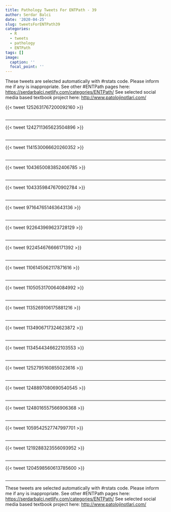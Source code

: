 ```yaml
---
title: Pathology Tweets For ENTPath - 39
author: Serdar Balci
date: '2020-04-25'
slug: tweetsForENTPath39
categories:
  - R
  - tweets
  - pathology
  - ENTPath
tags: []
image:
  caption: ''
  focal_point: ''
---
```



These tweets are selected automatically with #rstats code. Please inform me if any is inappropriate.
See other #ENTPath pages here: https://serdarbalci.netlify.com/categories/ENTPath/ 
See selected social media based textbook project here: http://www.patolojinotlari.com/

{{< tweet 1252631767200092160 >}}
<br>
<br>
<hr>
{{< tweet 1242711365623504896 >}}
<br>
<br>
<hr>
{{< tweet 1141530066620260352 >}}
<br>
<br>
<hr>
{{< tweet 1043650083852406785 >}}
<br>
<br>
<hr>
{{< tweet 1043359847670902784 >}}
<br>
<br>
<hr>
{{< tweet 971647651463643136 >}}
<br>
<br>
<hr>
{{< tweet 922643969623728129 >}}
<br>
<br>
<hr>
{{< tweet 922454676666171392 >}}
<br>
<br>
<hr>
{{< tweet 1106145062117871616 >}}
<br>
<br>
<hr>
{{< tweet 1105053170064084992 >}}
<br>
<br>
<hr>
{{< tweet 1135269106175881216 >}}
<br>
<br>
<hr>
{{< tweet 1134906717324623872 >}}
<br>
<br>
<hr>
{{< tweet 1134544346622103553 >}}
<br>
<br>
<hr>
{{< tweet 1252795160855023616 >}}
<br>
<br>
<hr>
{{< tweet 1248897080690540545 >}}
<br>
<br>
<hr>
{{< tweet 1248016557566906368 >}}
<br>
<br>
<hr>
{{< tweet 1059542527747997701 >}}
<br>
<br>
<hr>
{{< tweet 1219288323556093952 >}}
<br>
<br>
<hr>
{{< tweet 1204598560613785600 >}}
<br>
<br>
<hr>


These tweets are selected automatically with #rstats code. Please inform me if any is inappropriate.
See other #ENTPath pages here: https://serdarbalci.netlify.com/categories/ENTPath/ 
See selected social media based textbook project here: http://www.patolojinotlari.com/
